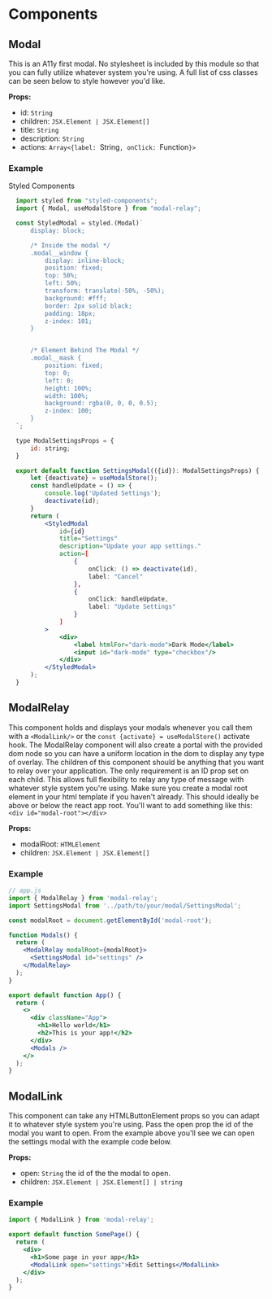 # Components

## Modal

This is an A11y first modal. No stylesheet is included by this module so that you can fully utilize whatever system you're using. A full list of css classes can be seen below to style however you'd like.

**Props:**

- id: `String`
- children: `JSX.Element | JSX.Element[]`
- title: `String`
- description: `String`
- actions: `Array<{label: `String`, onClick: `Function`}>`

### Example

Styled Components

```jsx
  import styled from "styled-components";
  import { Modal, useModalStore } from "modal-relay";

  const StyledModal = styled.(Modal)`
      display: block;

      /* Inside the modal */
      .modal__window {
          display: inline-block;
          position: fixed;
          top: 50%;
          left: 50%;
          transform: translate(-50%, -50%);
          background: #fff;
          border: 2px solid black;
          padding: 18px;
          z-index: 101;
      }


      /* Element Behind The Modal */
      .modal__mask {
          position: fixed;
          top: 0;
          left: 0;
          height: 100%;
          width: 100%;
          background: rgba(0, 0, 0, 0.5);
          z-index: 100;
      }
  `;

  type ModalSettingsProps = {
      id: string;
  }

  export default function SettingsModal(({id}): ModalSettingsProps) {
      let {deactivate} = useModalStore();
      const handleUpdate = () => {
          console.log('Updated Settings');
          deactivate(id);
      }
      return (
          <StyledModal
              id={id}
              title="Settings"
              description="Update your app settings."
              action=[
                  {
                      onClick: () => deactivate(id),
                      label: "Cancel"
                  },
                  {
                      onClick: handleUpdate,
                      label: "Update Settings"
                  }
              ]
          >
              <div>
                  <label htmlFor="dark-mode">Dark Mode</label>
                  <input id="dark-mode" type="checkbox"/>
              </div>
          </StyledModal>
      );
  }
```

## ModalRelay

This component holds and displays your modals whenever you call them with a `<ModalLink/>` or the `const {activate} = useModalStore()` activate hook. The ModalRelay component will also create a portal with the provided dom node so you can have a uniform location in the dom to display any type of overlay. The children of this component should be anything that you want to relay over your application. The only requirement is an ID prop set on each child. This allows full flexibility to relay any type of message with whatever style system you're using. Make sure you create a modal root element in your html template if you haven't already. This should ideally be above or below the react app root. You'll want to add something like this: `<div id="modal-root"></div>`

**Props:**

- modalRoot: `HTMLElement`
- children: `JSX.Element | JSX.Element[]`

### Example

```jsx
// app.js
import { ModalRelay } from 'modal-relay';
import SettingsModal from '../path/to/your/modal/SettingsModal';

const modalRoot = document.getElementById('modal-root');

function Modals() {
  return (
    <ModalRelay modalRoot={modalRoot}>
      <SettingsModal id="settings" />
    </ModalRelay>
  );
}

export default function App() {
  return (
    <>
      <div className="App">
        <h1>Hello world</h1>
        <h2>This is your app!</h2>
      </div>
      <Modals />
    </>
  );
}
```

## ModalLink

This component can take any HTMLButtonElement props so you can adapt it to whatever style system you're using. Pass the open prop the id of the modal you want to open. From the example above you'll see we can open the settings modal with the example code below.

**Props:**

- open: `String` the id of the the modal to open.
- children: `JSX.Element | JSX.Element[] | string`

### Example

```jsx
import { ModalLink } from 'modal-relay';

export default function SomePage() {
  return (
    <div>
      <h1>Some page in your app</h1>
      <ModalLink open="settings">Edit Settings</ModalLink>
    </div>
  );
}
```
